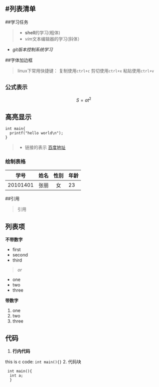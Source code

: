 #列表清单
------
##学习任务

>* **shell**的学习(粗体)
>* *vim*文本编辑器的学习(斜体）
- *git版本控制系统学习*

##字体加边框
>linux下常用快捷键：
复制使用`ctrl+c`
剪切使用`ctrl+x`
粘贴使用`ctrl+v`

## `公式表示`
$$S=at^2$$

## 高亮显示
```
int main{
  printf("hello world\n");
}
```

>* 链接的表示
[百度地址](http://www.baidu.com)

### 绘制表格

|学号|姓名|性别|年龄|
|-- |---:|:----:|:---|
|20101401|张丽|女|23|

##引用
> 引用

## 列表项
**不带数字**
- first
- second
- third

> *or*

* one
* two
* three

**带数字**

1. one
2. two
3. three

## 代码
1. **行内代码**

  this is c code: `int main(){}`
2. 代码块
 ``` 
  int main(){
   int a;
   } 
 ```
 


